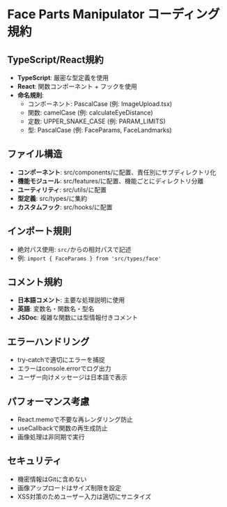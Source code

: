 # Face Parts Manipulator コーディング規約

## TypeScript/React規約
- **TypeScript**: 厳密な型定義を使用
- **React**: 関数コンポーネント + フックを使用
- **命名規則**:
  - コンポーネント: PascalCase (例: ImageUpload.tsx)
  - 関数: camelCase (例: calculateEyeDistance)
  - 定数: UPPER_SNAKE_CASE (例: PARAM_LIMITS)
  - 型: PascalCase (例: FaceParams, FaceLandmarks)

## ファイル構造
- **コンポーネント**: src/components/に配置、責任別にサブディレクトリ化
- **機能モジュール**: src/features/に配置、機能ごとにディレクトリ分離
- **ユーティリティ**: src/utils/に配置
- **型定義**: src/types/に集約
- **カスタムフック**: src/hooks/に配置

## インポート規則
- 絶対パス使用: `src/`からの相対パスで記述
- 例: `import { FaceParams } from 'src/types/face'`

## コメント規約
- **日本語コメント**: 主要な処理説明に使用
- **英語**: 変数名・関数名・型名
- **JSDoc**: 複雑な関数には型情報付きコメント

## エラーハンドリング
- try-catchで適切にエラーを捕捉
- エラーはconsole.errorでログ出力
- ユーザー向けメッセージは日本語で表示

## パフォーマンス考慮
- React.memoで不要な再レンダリング防止
- useCallbackで関数の再生成防止
- 画像処理は非同期で実行

## セキュリティ
- 機密情報はGitに含めない
- 画像アップロードはサイズ制限を設定
- XSS対策のためユーザー入力は適切にサニタイズ
